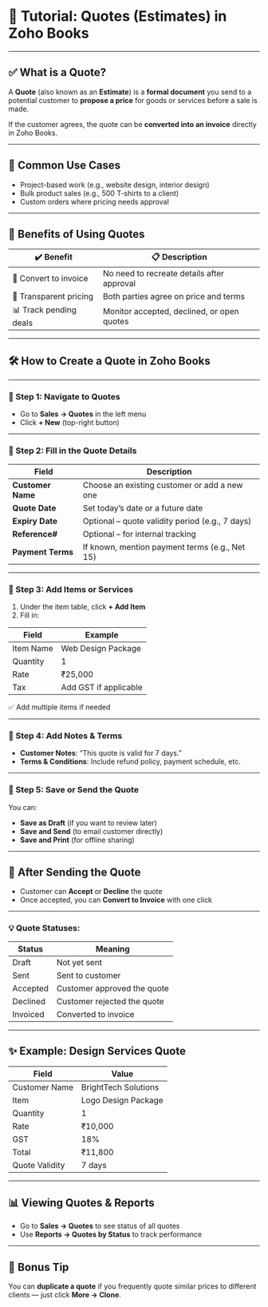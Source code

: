 # 📝 Tutorial: **Quotes (Estimates) in Zoho Books**

---

## ✅ What is a Quote?

A **Quote** (also known as an **Estimate**) is a **formal document** you send to a potential customer to **propose a price** for goods or services before a sale is made.

If the customer agrees, the quote can be **converted into an invoice** directly in Zoho Books.

---

## 📘 Common Use Cases

* Project-based work (e.g., website design, interior design)
* Bulk product sales (e.g., 500 T-shirts to a client)
* Custom orders where pricing needs approval

---

## 🧠 Benefits of Using Quotes

| ✔️ Benefit             | 📋 Description                             |
| ---------------------- | ------------------------------------------ |
| 🔄 Convert to invoice  | No need to recreate details after approval |
| 💬 Transparent pricing | Both parties agree on price and terms      |
| 📊 Track pending deals | Monitor accepted, declined, or open quotes |

---

## 🛠️ How to Create a Quote in Zoho Books

---

### 🔹 Step 1: Navigate to Quotes

* Go to **Sales → Quotes** in the left menu
* Click **+ New** (top-right button)

---

### 🔹 Step 2: Fill in the Quote Details

| Field             | Description                                     |
| ----------------- | ----------------------------------------------- |
| **Customer Name** | Choose an existing customer or add a new one    |
| **Quote Date**    | Set today’s date or a future date               |
| **Expiry Date**   | Optional – quote validity period (e.g., 7 days) |
| **Reference#**    | Optional – for internal tracking                |
| **Payment Terms** | If known, mention payment terms (e.g., Net 15)  |

---

### 🔹 Step 3: Add Items or Services

1. Under the item table, click **+ Add Item**
2. Fill in:

| Field     | Example               |
| --------- | --------------------- |
| Item Name | Web Design Package    |
| Quantity  | 1                     |
| Rate      | ₹25,000               |
| Tax       | Add GST if applicable |

✅ Add multiple items if needed

---

### 🔹 Step 4: Add Notes & Terms

* **Customer Notes**: “This quote is valid for 7 days.”
* **Terms & Conditions**: Include refund policy, payment schedule, etc.

---

### 🔹 Step 5: Save or Send the Quote

You can:

* **Save as Draft** (if you want to review later)
* **Save and Send** (to email customer directly)
* **Save and Print** (for offline sharing)

---

## 🔁 After Sending the Quote

* Customer can **Accept** or **Decline** the quote
* Once accepted, you can **Convert to Invoice** with one click

---

### 💡 Quote Statuses:

| Status   | Meaning                     |
| -------- | --------------------------- |
| Draft    | Not yet sent                |
| Sent     | Sent to customer            |
| Accepted | Customer approved the quote |
| Declined | Customer rejected the quote |
| Invoiced | Converted to invoice        |

---

## ✨ Example: Design Services Quote

| Field          | Value                |
| -------------- | -------------------- |
| Customer Name  | BrightTech Solutions |
| Item           | Logo Design Package  |
| Quantity       | 1                    |
| Rate           | ₹10,000              |
| GST            | 18%                  |
| Total          | ₹11,800              |
| Quote Validity | 7 days               |

---

## 📊 Viewing Quotes & Reports

* Go to **Sales → Quotes** to see status of all quotes
* Use **Reports → Quotes by Status** to track performance

---

## 🧠 Bonus Tip

You can **duplicate a quote** if you frequently quote similar prices to different clients — just click **More → Clone**.

